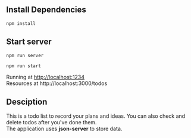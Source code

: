 ## Install Dependencies

    npm install 

## Start server

    npm run server 

    npm run start 

Running at  <http://localhost:1234>  
Resources at http://localhost:3000/todos

## Desciption

This is a todo list to record your plans and ideas.  You can also check and delete todos after you've done them.   
The application uses **json-server** to store data.
